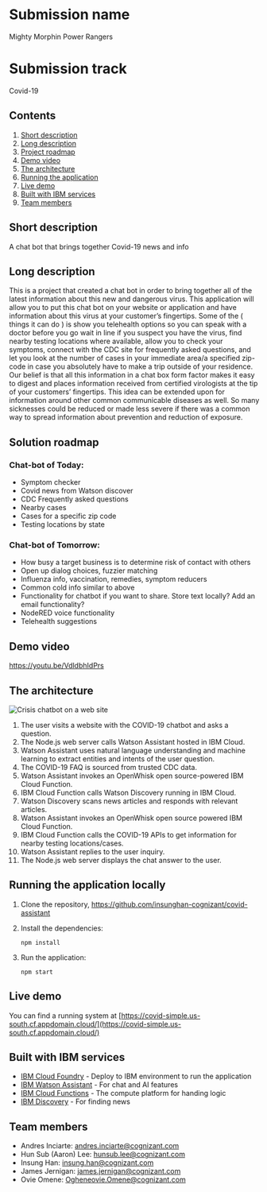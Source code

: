 # Submission name

Mighty Morphin Power Rangers

# Submission track 

Covid-19

## Contents

1. [Short description](#short-description)
1. [Long description](#long-description)
1. [Project roadmap](#project-roadmap)
1. [Demo video](#demo-video)
1. [The architecture](#the-architecture)
1. [Running the application](#running-the-application)
1. [Live demo](#live-demo)
1. [Built with IBM services](#built-with-ibm)
1. [Team members](#team-members)

## Short description

A chat bot that brings together Covid-19 news and info

## Long description

This is a project that created a chat bot in order to bring together all of the latest information about this new and dangerous virus. This application will allow you to put this chat bot on your website or application and have information about this virus at your customer’s fingertips. Some of the ( things it can do ) is show you telehealth options so you can speak with a doctor before you go wait in line if you suspect you have the virus, find nearby testing locations where available, allow you to check your symptoms, connect with the CDC site for frequently asked questions, and let you look at the number of cases in your immediate area/a specified zip-code in case you absolutely have to make a trip outside of your residence. Our belief is that all this information in a chat box form factor makes it easy to digest and places information received from certified virologists at the tip of your customers’ fingertips. This idea can be extended upon for information around other common communicable diseases as well. So many sicknesses could be reduced or made less severe if there was a common way to spread information about prevention and reduction of exposure.

## Solution roadmap

### Chat-bot of Today:

* Symptom checker
* Covid news from Watson discover
* CDC Frequently asked questions
* Nearby cases
* Cases for a specific zip code
* Testing locations by state

### Chat-bot of Tomorrow:

* How busy a target business is to determine risk of contact with others
* Open up dialog choices, fuzzier matching
* Influenza info, vaccination, remedies, symptom reducers
* Common cold info similar to above
* Functionality for chatbot if you want to share. Store text locally? Add an email functionality?
* NodeRED voice functionality
* Telehealth suggestions

## Demo video

https://youtu.be/VdldbhIdPrs

## The architecture

![Crisis chatbot on a web site](https://developer.ibm.com/callforcode/img/Crisis-Chatbot-on-a-web-site.png)

1. The user visits a website with the COVID-19 chatbot and asks a question.
2. The Node.js web server calls Watson Assistant hosted in IBM Cloud.
3. Watson Assistant uses natural language understanding and machine learning to extract entities and intents of the user question.
4. The COVID-19 FAQ is sourced from trusted CDC data.
5. Watson Assistant invokes an OpenWhisk open source-powered IBM Cloud Function.
6. IBM Cloud Function calls Watson Discovery running in IBM Cloud.
7. Watson Discovery scans news articles and responds with relevant articles.
8. Watson Assistant invokes an OpenWhisk open source powered IBM Cloud Function.
9. IBM Cloud Function calls the COVID-19 APIs to get information for nearby testing locations/cases.
10. Watson Assistant replies to the user inquiry.
11. The Node.js web server displays the chat answer to the user.

## Running the application locally

1. Clone the repository, https://github.com/insunghan-cognizant/covid-assistant

1. Install the dependencies:

    ```
    npm install
    ```

1. Run the application:

    ```
    npm start
    ```

## Live demo

You can find a running system at [https://covid-simple.us-south.cf.appdomain.cloud/](https://covid-simple.us-south.cf.appdomain.cloud/)

## Built with IBM services

* [IBM Cloud Foundry](https://cloud.ibm.com/catalog?search=cloud%20foundry#search_results) - Deploy to IBM environment to run the application
* [IBM Watson Assistant](https://cloud.ibm.com/catalog/services/watson-assistant?location=eu-gb) - For chat and AI features
* [IBM Cloud Functions](https://cloud.ibm.com/functions/) - The compute platform for handing logic
* [IBM Discovery](https://cloud.ibm.com/catalog/services/discovery?location=eu-gb) - For finding news

## Team members
* Andres Inciarte: andres.inciarte@cognizant.com
* Hun Sub (Aaron) Lee: hunsub.lee@cognizant.com
* Insung Han: insung.han@cognizant.com
* James Jernigan: james.jernigan@cognizant.com
* Ovie Omene: Ogheneovie.Omene@cognizant.com
